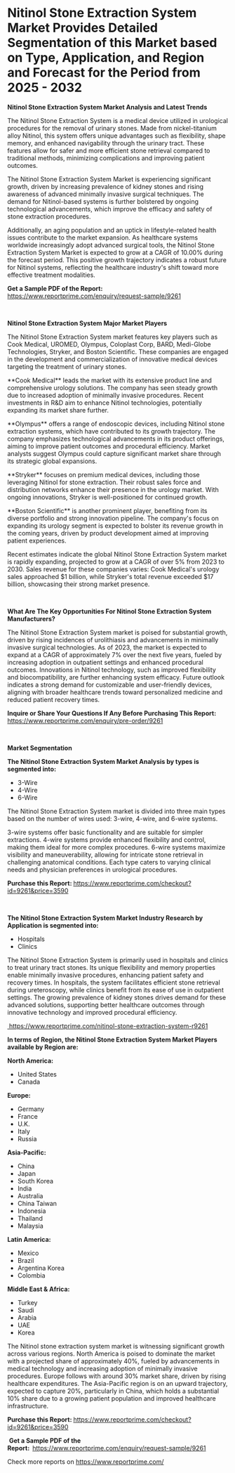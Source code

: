 <p><h1>Nitinol Stone Extraction System Market Provides Detailed Segmentation of this Market based on Type, Application, and Region and Forecast for the Period from 2025 - 2032</h1></p><p><strong>Nitinol Stone Extraction System Market Analysis and Latest Trends</strong></p>
<p><p>The Nitinol Stone Extraction System is a medical device utilized in urological procedures for the removal of urinary stones. Made from nickel-titanium alloy Nitinol, this system offers unique advantages such as flexibility, shape memory, and enhanced navigability through the urinary tract. These features allow for safer and more efficient stone retrieval compared to traditional methods, minimizing complications and improving patient outcomes.</p><p>The Nitinol Stone Extraction System Market is experiencing significant growth, driven by increasing prevalence of kidney stones and rising awareness of advanced minimally invasive surgical techniques. The demand for Nitinol-based systems is further bolstered by ongoing technological advancements, which improve the efficacy and safety of stone extraction procedures. </p><p>Additionally, an aging population and an uptick in lifestyle-related health issues contribute to the market expansion. As healthcare systems worldwide increasingly adopt advanced surgical tools, the Nitinol Stone Extraction System Market is expected to grow at a CAGR of 10.00% during the forecast period. This positive growth trajectory indicates a robust future for Nitinol systems, reflecting the healthcare industry's shift toward more effective treatment modalities.</p></p>
<p><strong>Get a Sample PDF of the Report:&nbsp;</strong> <a href="https://www.reportprime.com/enquiry/request-sample/9261?utm_campaign=2393&utm_medium=2&utm_source=Github&utm_content=ia&utm_term=20032025&utm_id=nitinol-stone-extraction-system">https://www.reportprime.com/enquiry/request-sample/9261</a></p>
<p>&nbsp;</p>
<p><strong>Nitinol Stone Extraction System Major Market Players</strong></p>
<p><p>The Nitinol Stone Extraction System market features key players such as Cook Medical, UROMED, Olympus, Coloplast Corp, BARD, Medi-Globe Technologies, Stryker, and Boston Scientific. These companies are engaged in the development and commercialization of innovative medical devices targeting the treatment of urinary stones.</p><p>**Cook Medical** leads the market with its extensive product line and comprehensive urology solutions. The company has seen steady growth due to increased adoption of minimally invasive procedures. Recent investments in R&D aim to enhance Nitinol technologies, potentially expanding its market share further.</p><p>**Olympus** offers a range of endoscopic devices, including Nitinol stone extraction systems, which have contributed to its growth trajectory. The company emphasizes technological advancements in its product offerings, aiming to improve patient outcomes and procedural efficiency. Market analysts suggest Olympus could capture significant market share through its strategic global expansions.</p><p>**Stryker** focuses on premium medical devices, including those leveraging Nitinol for stone extraction. Their robust sales force and distribution networks enhance their presence in the urology market. With ongoing innovations, Stryker is well-positioned for continued growth.</p><p>**Boston Scientific** is another prominent player, benefiting from its diverse portfolio and strong innovation pipeline. The company's focus on expanding its urology segment is expected to bolster its revenue growth in the coming years, driven by product development aimed at improving patient experiences.</p><p>Recent estimates indicate the global Nitinol Stone Extraction System market is rapidly expanding, projected to grow at a CAGR of over 5% from 2023 to 2030. Sales revenue for these companies varies: Cook Medical's urology sales approached $1 billion, while Stryker's total revenue exceeded $17 billion, showcasing their strong market presence.  </p></p>
<p>&nbsp;</p>
<p><strong>What Are The Key Opportunities For Nitinol Stone Extraction System Manufacturers?</strong></p>
<p><p>The Nitinol Stone Extraction System market is poised for substantial growth, driven by rising incidences of urolithiasis and advancements in minimally invasive surgical technologies. As of 2023, the market is expected to expand at a CAGR of approximately 7% over the next five years, fueled by increasing adoption in outpatient settings and enhanced procedural outcomes. Innovations in Nitinol technology, such as improved flexibility and biocompatibility, are further enhancing system efficacy. Future outlook indicates a strong demand for customizable and user-friendly devices, aligning with broader healthcare trends toward personalized medicine and reduced patient recovery times.</p></p>
<p><strong>Inquire or Share Your Questions If Any Before Purchasing This Report:</strong> <a href="https://www.reportprime.com/enquiry/pre-order/9261?utm_campaign=2393&utm_medium=2&utm_source=Github&utm_content=ia&utm_term=20032025&utm_id=nitinol-stone-extraction-system">https://www.reportprime.com/enquiry/pre-order/9261</a></p>
<p>&nbsp;</p>
<p><strong>Market Segmentation</strong></p>
<p><strong>The Nitinol Stone Extraction System Market Analysis by types is segmented into:</strong></p>
<p><ul><li>3-Wire</li><li>4-Wire</li><li>6-Wire</li></ul></p>
<p><p>The Nitinol Stone Extraction System market is divided into three main types based on the number of wires used: 3-wire, 4-wire, and 6-wire systems. </p><p>3-wire systems offer basic functionality and are suitable for simpler extractions. 4-wire systems provide enhanced flexibility and control, making them ideal for more complex procedures. 6-wire systems maximize visibility and maneuverability, allowing for intricate stone retrieval in challenging anatomical conditions. Each type caters to varying clinical needs and physician preferences in urological procedures.</p></p>
<p><strong>Purchase this Report:&nbsp;</strong><a href="https://www.reportprime.com/checkout?id=9261&price=3590&utm_campaign=2393&utm_medium=2&utm_source=Github&utm_content=ia&utm_term=20032025&utm_id=nitinol-stone-extraction-system">https://www.reportprime.com/checkout?id=9261&price=3590</a></p>
<p>&nbsp;</p>
<p><strong>The Nitinol Stone Extraction System Market Industry Research by Application is segmented into:</strong></p>
<p><ul><li>Hospitals</li><li>Clinics</li></ul></p>
<p><p>The Nitinol Stone Extraction System is primarily used in hospitals and clinics to treat urinary tract stones. Its unique flexibility and memory properties enable minimally invasive procedures, enhancing patient safety and recovery times. In hospitals, the system facilitates efficient stone retrieval during ureteroscopy, while clinics benefit from its ease of use in outpatient settings. The growing prevalence of kidney stones drives demand for these advanced solutions, supporting better healthcare outcomes through innovative technology and improved procedural efficiency.</p></p>
<p><a href="https://www.reportprime.com/nitinol-stone-extraction-system-r9261?utm_campaign=2393&utm_medium=2&utm_source=Github&utm_content=ia&utm_term=20032025&utm_id=nitinol-stone-extraction-system">&nbsp;https://www.reportprime.com/nitinol-stone-extraction-system-r9261</a></p>
<p><strong>In terms of Region, the Nitinol Stone Extraction System Market Players available by Region are:</strong></p>
<p>
    <p> <strong> North America: </strong>
        <ul>
            <li>United States</li>
            <li>Canada</li>
        </ul>
        </p> 
    <p> <strong> Europe: </strong>
        <ul>
            <li>Germany</li>
            <li>France</li>
            <li>U.K.</li>
            <li>Italy</li>
            <li>Russia</li>
        </ul>
        </p> 
    <p> <strong> Asia-Pacific: </strong>
        <ul>
            <li>China</li>
            <li>Japan</li>
            <li>South Korea</li>
            <li>India</li>
            <li>Australia</li>
            <li>China Taiwan</li>
            <li>Indonesia</li>
            <li>Thailand</li>
            <li>Malaysia</li>
        </ul>
        </p> 
    <p> <strong> Latin America: </strong>
        <ul>
            <li>Mexico</li>
            <li>Brazil</li>
            <li>Argentina Korea</li>
            <li>Colombia</li>
        </ul>
        </p> 
    <p> <strong> Middle East & Africa: </strong>
        <ul>
            <li>Turkey</li>
            <li>Saudi</li>
            <li>Arabia</li>
            <li>UAE</li>
            <li>Korea</li>
        </ul>
    </p>
    </p>
<p><p>The Nitinol stone extraction system market is witnessing significant growth across various regions. North America is poised to dominate the market with a projected share of approximately 40%, fueled by advancements in medical technology and increasing adoption of minimally invasive procedures. Europe follows with around 30% market share, driven by rising healthcare expenditures. The Asia-Pacific region is on an upward trajectory, expected to capture 20%, particularly in China, which holds a substantial 10% share due to a growing patient population and improved healthcare infrastructure.</p></p>
<p><strong>Purchase this Report: </strong><a href="https://www.reportprime.com/checkout?id=9261&price=3590&utm_campaign=2393&utm_medium=2&utm_source=Github&utm_content=ia&utm_term=20032025&utm_id=nitinol-stone-extraction-system">https://www.reportprime.com/checkout?id=9261&price=3590</a></p>
<p>&nbsp;<strong>Get a Sample PDF of the Report:&nbsp;&nbsp;</strong><a href="https://www.reportprime.com/enquiry/request-sample/9261?utm_campaign=2393&utm_medium=2&utm_source=Github&utm_content=ia&utm_term=20032025&utm_id=nitinol-stone-extraction-system">https://www.reportprime.com/enquiry/request-sample/9261</a></p>
<p><strong></strong></p>
<p>Check more reports on <a href="https://www.reportprime.com/?utm_campaign=2393&utm_medium=2&utm_source=Github&utm_content=ia&utm_term=20032025&utm_id=nitinol-stone-extraction-system">https://www.reportprime.com/</a></p>